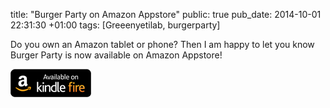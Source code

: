 title: "Burger Party on Amazon Appstore"
public: true
pub_date: 2014-10-01 22:31:30 +01:00
tags: [Greeenyetilab, burgerparty]


Do you own an Amazon tablet or phone? Then I am happy to let you know Burger Party is now available on Amazon Appstore!

<a href="http://www.amazon.com/gp/product/B00O0ABQRW/ref=mas_pm_burger_party"><img alt="Available at Amazon" src="/static/images/badge/amazon.png"></a>

